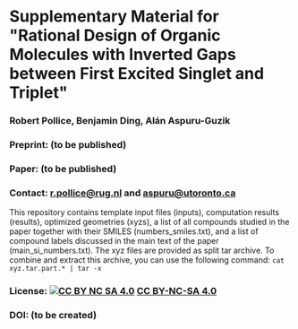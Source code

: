 # Supplementary Material for "Rational Design of Organic Molecules with Inverted Gaps between First Excited Singlet and Triplet"
### Robert Pollice, Benjamin Ding, Alán Aspuru-Guzik
### Preprint: (to be published)
### Paper: (to be published)
### Contact: r.pollice@rug.nl and aspuru@utoronto.ca

This repository contains template input files (inputs), computation results (results), optimized geometries (xyzs), a list of all compounds studied in the paper together with their SMILES (numbers_smiles.txt), and a list of compound labels discussed in the main text of the paper (main_si_numbers.txt). The xyz files are provided as split tar archive. To combine and extract this archive, you can use the following command: `cat xyz.tar.part.* | tar -x`

### License: [![CC BY NC SA 4.0][cc-by-nc-sa-button]][cc-by-nc-sa] [CC BY-NC-SA 4.0][cc-by-nc-sa]

[cc-by-nc-sa]: https://creativecommons.org/licenses/by-nc-sa/4.0/
[cc-by-nc-sa-button]: https://i.creativecommons.org/l/by-nc-sa/4.0/88x31.png

### DOI: (to be created)

